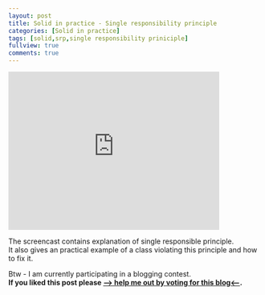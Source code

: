 ```yaml
---
layout: post
title: Solid in practice - Single responsibility principle
categories: [Solid in practice]
tags: [solid,srp,single responsibility priniciple]
fullview: true
comments: true
---
```


<iframe width="420" height="315" src="https://www.youtube.com/embed/9XY7ijQuo8A" frameborder="0" allowfullscreen></iframe>

The screencast contains explanation of single responsible principle.  
It also gives an practical example of a class violating this principle and how to fix it.

Btw - I am currently participating in a blogging contest.   
**If you liked this post please [--> help me out by voting for this blog<--](http://ankieta.dajsiepoznac.pl).**
